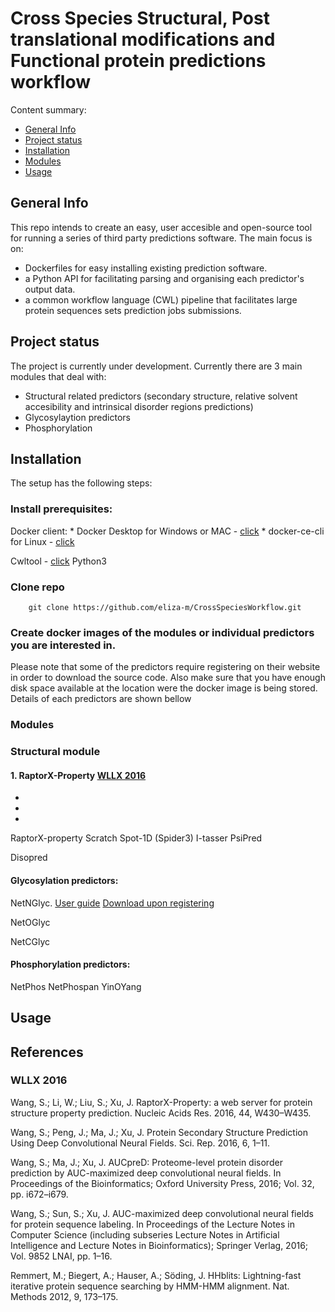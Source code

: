 # Cross Species Structural, Post translational modifications and Functional protein predictions workflow

Content summary:
* [General Info](#general-info)
* [Project status](#project-status)
* [Installation](#installation)
* [Modules](#modules)
* [Usage](#usage)

## General Info
This repo intends to create an easy, user accesible and open-source tool for running a series of third party predictions software. The main focus is on:
* Dockerfiles for easy installing existing prediction software.
* a Python API for facilitating parsing and organising each predictor's output data.
* a common workflow language (CWL) pipeline that facilitates large protein sequences sets prediction jobs submissions.  

## Project status 
The project is currently under development. Currently there are 3 main modules that deal with:
* Structural related predictors (secondary structure, relative solvent accesibility and intrinsical disorder regions predictions)
* Glycosylaytion predictors
* Phosphorylation

## Installation

The setup has the following steps:

### Install prerequisites:

Docker client: 
	* Docker Desktop for Windows or MAC - [click](https://www.docker.com/products/docker-desktop)
	* docker-ce-cli for Linux - [click](docs.docker.com/install/linux/docker-ce/ubuntu/)

Cwltool - [click](https://github.com/common-workflow-language/cwltool)
Python3


### Clone repo
```
    git clone https://github.com/eliza-m/CrossSpeciesWorkflow.git
```

### Create docker images of the modules or individual predictors you are interested in. 

Please note that some of the predictors require registering on their website in order to download the source code. Also make sure that you have enough disk space available at the location were the docker image is being stored. Details of each predictors are shown bellow

### Modules

### Structural module

#### 1. RaptorX-Property [WLLX 2016](#wwlx-2016)
* 
* 
* 

RaptorX-property 
Scratch
Spot-1D (Spider3)
I-tasser
PsiPred

Disopred

#### Glycosylation predictors:

NetNGlyc.
[User guide](http://www.cbs.dtu.dk/cgi-bin/nph-runsafe?man=netNglyc)
[Download upon registering](https://services.healthtech.dtu.dk/software.php)

NetOGlyc

NetCGlyc

#### Phosphorylation predictors:
NetPhos
NetPhospan
YinOYang





## Usage

## References

### WLLX 2016

Wang, S.; Li, W.; Liu, S.; Xu, J. RaptorX-Property: a web server for protein structure property prediction. Nucleic Acids Res. 2016, 44, W430–W435.

Wang, S.; Peng, J.; Ma, J.; Xu, J. Protein Secondary Structure Prediction Using Deep Convolutional Neural Fields. Sci. Rep. 2016, 6, 1–11.

Wang, S.; Ma, J.; Xu, J. AUCpreD: Proteome-level protein disorder prediction by AUC-maximized deep convolutional neural fields. In Proceedings of the Bioinformatics; Oxford University Press, 2016; Vol. 32, pp. i672–i679.

Wang, S.; Sun, S.; Xu, J. AUC-maximized deep convolutional neural fields for protein sequence labeling. In Proceedings of the Lecture Notes in Computer Science (including subseries Lecture Notes in Artificial Intelligence and Lecture Notes in Bioinformatics); Springer Verlag, 2016; Vol. 9852 LNAI, pp. 1–16.
					
Remmert, M.; Biegert, A.; Hauser, A.; Söding, J. HHblits: Lightning-fast iterative protein sequence searching by HMM-HMM alignment. Nat. Methods 2012, 9, 173–175.
